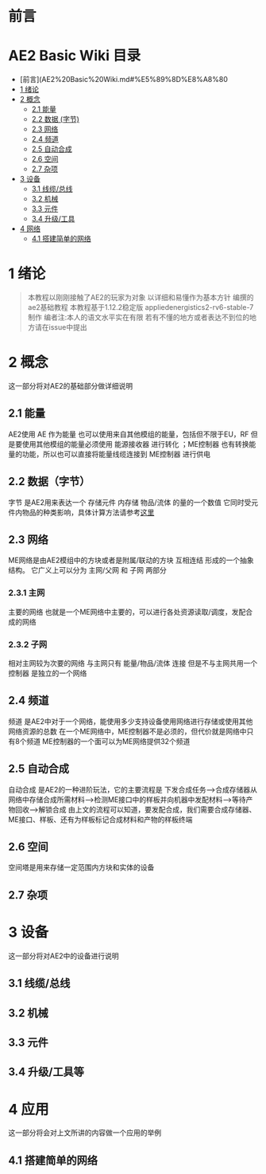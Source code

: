  # **前言**


#  AE2 Basic Wiki 目录

* [前言](AE2%20Basic%20Wiki.md#%E5%89%8D%E8%A8%80
* [1 绪论](AE2%20Basic%20Wiki.md#1-%E7%BB%AA%E8%AE%BA)
* [2 概念](AE2%20Basic%20Wiki.md#2-%E6%A6%82%E5%BF%B5)
  * [2.1 能量](AE2%20Basic%20Wiki.md#21-%E8%83%BD%E9%87%8F)
  * [2.2 数据 (字节)](AE2%20Basic%20Wiki.md#22-%E6%95%B0%E6%8D%AE%E5%AD%97%E8%8A%82)
  * [2.3 网络](AE2%20Basic%20Wiki.md#23-%E7%BD%91%E7%BB%9C)
  * [2.4 频道](AE2%20Basic%20Wiki.md#24-%E9%A2%91%E9%81%93)
  * [2.5 自动合成](AE2%20Basic%20Wiki.md#25-%E5%90%88%E6%88%90)
  * [2.6 空间](AE2%20Basic%20Wiki.md#26-%E7%A9%BA%E9%97%B4)
  * [2.7 杂项](AE2%20Basic%20Wiki.md#27-%E6%9D%82%E9%A1%B9)
* [3 设备](AE2%20Basic%20Wiki.md#3-%E8%AE%BE%E5%A4%87)
  * [3.1 线缆/总线](AE2%20Basic%20Wiki.md#32-%E6%9C%BA%E6%A2%B0)
  * [3.2 机械](AE2%20Basic%20Wiki.md#32-%E6%9C%BA%E6%A2%B0)
  * [3.3 元件](AE2%20Basic%20Wiki.md#33-%E5%85%83%E4%BB%B6)
  * [3.4 升级/工具](AE2%20Basic%20Wiki.md#34-%E5%8D%87%E7%BA%A7%E5%B7%A5%E5%85%B7%E7%AD%89)
* [4 网络](AE2%20Basic%20Wiki.md#4-%E5%BA%94%E7%94%A8)
  * [4.1 搭建简单的网络](AE2%20Basic%20Wiki.md#41-%E6%90%AD%E5%BB%BA%E7%AE%80%E5%8D%95%E7%9A%84%E7%BD%91%E7%BB%9C)

# 1 绪论

>本教程以刚刚接触了AE2的玩家为对象 以详细和易懂作为基本方针 编撰的ae2基础教程
>本教程基于1.12.2稳定版 appliedenergistics2-rv6-stable-7 制作
>编者注:本人的语文水平实在有限 若有不懂的地方或者表达不到位的地方请在issue中提出

# 2 概念

这一部分将对AE2的基础部分做详细说明 

## 2.1 能量

AE2使用 AE 作为能量 也可以使用来自其他模组的能量，包括但不限于EU，RF
但是要使用其他模组的能量必须使用 能源接收器 进行转化 ；ME控制器 也有转换能量的功能，所以也可以直接将能量线缆连接到 ME控制器 进行供电

## 2.2 数据（字节）

<!--与wiki对接，完整定义要等到看完源码-->
字节 是AE2用来表达一个 存储元件 内存储 物品/流体 的量的一个数值
它同时受元件内物品的种类影响，具体计算方法请参考[这里](https://www.mcmod.cn/item/297374.html)

## 2.3 网络

ME网络是由AE2模组中的方块或者是附属/联动的方块 互相连结 形成的一个抽象结构。
它广义上可以分为 主网/父网 和 子网 两部分 

### 2.3.1 主网

主要的网络 也就是一个ME网络中主要的，可以进行各处资源读取/调度，发配合成的网络

### 2.3.2 子网

相对主网较为次要的网络 与主网只有 能量/物品/流体 连接 但是不与主网共用一个控制器 是独立的一个网络

## 2.4 频道

 频道 是AE2中对于一个网络，能使用多少支持设备使用网络进行存储或使用其他网络资源的总数
在一个ME网络中，ME控制器不是必须的，但代价就是网络中只有8个频道
ME控制器的一个面可以为ME网络提供32个频道

## 2.5 自动合成

自动合成 是AE2的一种进阶玩法，它的主要流程是 
下发合成任务-->合成存储器从网络中存储合成所需材料-->检测ME接口中的样板并向机器中发配材料-->等待产物回收-->解锁合成
由上文的流程可以知道，要发配合成，我们需要合成存储器、ME接口、样板、还有为样板标记合成材料和产物的样板终端

## 2.6 空间

空间塔是用来存储一定范围内方块和实体的设备

## 2.7 杂项


# 3 设备
<!--参照mcmod，挑一些重要的就行-->
这一部分将对AE2中的设备进行说明

## 3.1 线缆/总线

## 3.2 机械
<!--重点介绍ME接口  ME-IO接口 空间塔等-->

## 3.3 元件

## 3.4 升级/工具等

# 4 应用

这一部分将会对上文所讲的内容做一个应用的举例

## 4.1 搭建简单的网络